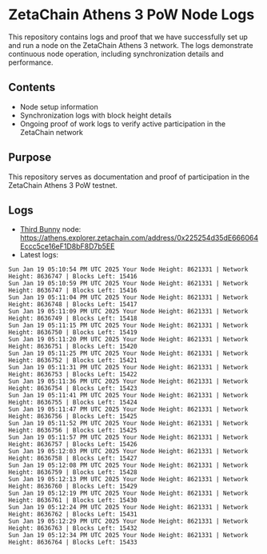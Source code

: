 # ZetaChain Athens 3 PoW Node Logs
This repository contains logs and proof that we have successfully set up and run a node on the ZetaChain Athens 3 network. The logs demonstrate continuous node operation, including synchronization details and performance.

## Contents
- Node setup information
- Synchronization logs with block height details
- Ongoing proof of work logs to verify active participation in the ZetaChain network

## Purpose
This repository serves as documentation and proof of participation in the ZetaChain Athens 3 PoW testnet.

## Logs

- [Third Bunny](https://thirdbunny.xyz/) node: https://athens.explorer.zetachain.com/address/0x225254d35dE666064Eccc5ce16eF1D8bF8D7b5EE
- Latest logs:
```
Sun Jan 19 05:10:54 PM UTC 2025 Your Node Height: 8621331 | Network Height: 8636747 | Blocks Left: 15416
Sun Jan 19 05:10:59 PM UTC 2025 Your Node Height: 8621331 | Network Height: 8636747 | Blocks Left: 15416
Sun Jan 19 05:11:04 PM UTC 2025 Your Node Height: 8621331 | Network Height: 8636748 | Blocks Left: 15417
Sun Jan 19 05:11:09 PM UTC 2025 Your Node Height: 8621331 | Network Height: 8636749 | Blocks Left: 15418
Sun Jan 19 05:11:15 PM UTC 2025 Your Node Height: 8621331 | Network Height: 8636750 | Blocks Left: 15419
Sun Jan 19 05:11:20 PM UTC 2025 Your Node Height: 8621331 | Network Height: 8636751 | Blocks Left: 15420
Sun Jan 19 05:11:25 PM UTC 2025 Your Node Height: 8621331 | Network Height: 8636752 | Blocks Left: 15421
Sun Jan 19 05:11:31 PM UTC 2025 Your Node Height: 8621331 | Network Height: 8636753 | Blocks Left: 15422
Sun Jan 19 05:11:36 PM UTC 2025 Your Node Height: 8621331 | Network Height: 8636754 | Blocks Left: 15423
Sun Jan 19 05:11:41 PM UTC 2025 Your Node Height: 8621331 | Network Height: 8636755 | Blocks Left: 15424
Sun Jan 19 05:11:47 PM UTC 2025 Your Node Height: 8621331 | Network Height: 8636756 | Blocks Left: 15425
Sun Jan 19 05:11:52 PM UTC 2025 Your Node Height: 8621331 | Network Height: 8636756 | Blocks Left: 15425
Sun Jan 19 05:11:57 PM UTC 2025 Your Node Height: 8621331 | Network Height: 8636757 | Blocks Left: 15426
Sun Jan 19 05:12:03 PM UTC 2025 Your Node Height: 8621331 | Network Height: 8636758 | Blocks Left: 15427
Sun Jan 19 05:12:08 PM UTC 2025 Your Node Height: 8621331 | Network Height: 8636759 | Blocks Left: 15428
Sun Jan 19 05:12:13 PM UTC 2025 Your Node Height: 8621331 | Network Height: 8636760 | Blocks Left: 15429
Sun Jan 19 05:12:19 PM UTC 2025 Your Node Height: 8621331 | Network Height: 8636761 | Blocks Left: 15430
Sun Jan 19 05:12:24 PM UTC 2025 Your Node Height: 8621331 | Network Height: 8636762 | Blocks Left: 15431
Sun Jan 19 05:12:29 PM UTC 2025 Your Node Height: 8621331 | Network Height: 8636763 | Blocks Left: 15432
Sun Jan 19 05:12:34 PM UTC 2025 Your Node Height: 8621331 | Network Height: 8636764 | Blocks Left: 15433
```
